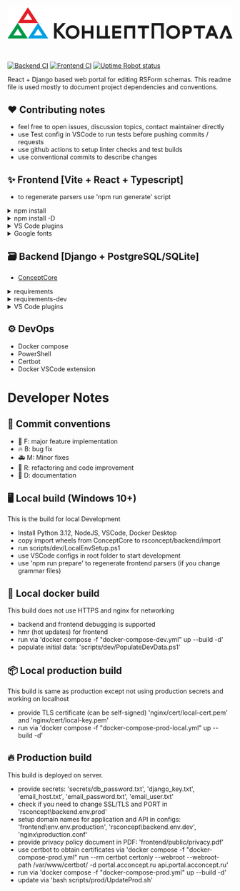 <div align="center">
  <a href="https://portal.acconcept.ru/" target="_blank">
    <img width="650" src="rsconcept/frontend/public/logo_full.svg" />
  </a>
</div>

<br />
<br />

[![Backend CI](https://github.com/IRBorisov/ConceptPortal/actions/workflows/backend.yml/badge.svg?branch=main)](https://github.com/IRBorisov/ConceptPortal/actions/workflows/backend.yml)
[![Frontend CI](https://github.com/IRBorisov/ConceptPortal/actions/workflows/frontend.yml/badge.svg?branch=main)](https://github.com/IRBorisov/ConceptPortal/actions/workflows/frontend.yml)
[![Uptime Robot status](https://img.shields.io/uptimerobot/status/m797659312-8ab26c72de49d8d92eccc06e?label=Live%20Server)](https://portal.acconcept.ru)

React + Django based web portal for editing RSForm schemas.
This readme file is used mostly to document project dependencies and conventions.

## ❤️ Contributing notes

- feel free to open issues, discussion topics, contact maintainer directly
- use Test config in VSCode to run tests before pushing commits / requests
- use github actions to setup linter checks and test builds
- use conventional commits to describe changes

## ✨ Frontend [Vite + React + Typescript]

- to regenerate parsers use 'npm run generate' script

<details>
  <summary>npm install</summary>
  <pre>
  - axios
  - clsx
  - react-icons
  - react-router
  - react-toastify
  - react-tabs
  - react-intl
  - react-select
  - react-error-boundary
  - react-tooltip
  - react-zoom-pan-pinch
  - react-hook-form
  - reactflow
  - js-file-download
  - use-debounce
  - qrcode.react
  - html-to-image
  - zustand
  - zod
  - @hookform/resolvers
  - @tanstack/react-table
  - @tanstack/react-query
  - @tanstack/react-query-devtools
  - @uiw/react-codemirror
  - @uiw/codemirror-themes
  - @lezer/lr
  - @dagrejs/dagre
  </pre>
</details>
<details>
  <summary>npm install -D</summary>
  <pre>
  - tailwindcss
  - postcss
  - autoprefixer
  - eslint-plugin-import
  - eslint-plugin-react-compiler
  - eslint-plugin-simple-import-sort
  - eslint-plugin-react-hooks
  - eslint-plugin-tsdoc
  - babel-plugin-react-compiler
  - vite
  - jest
  - ts-jest
  - @types/jest
  - @lezer/generator
  - @playwright/test
  </pre>
</details>
<details>
  <summary>VS Code plugins</summary>
  <pre>
  - ESLint
  - Colorize
  - Tailwind CSS IntelliSense
  - Code Spell Checker (eng + rus)
  - Backticks
  - Svg Preview
  - TODO Highlight v2
  - Prettier
  - PowerShell (for Windows dev env)
  </pre>
</details>
<details>
  <summary>Google fonts</summary>
  <pre>
  - Fira Code
  - Rubik
  - Alegreya Sans SC
  - Noto Sans Math
  - Noto Sans Symbol
  - Noto Color Emoji
  </pre>
</details>

## 🗃️ Backend [Django + PostgreSQL/SQLite]

- [ConceptCore](https://github.com/IRBorisov/ConceptCore)
<details>
  <summary>requirements</summary>
  <pre>
  - django
  - djangorestframework
  - django-cors-headers
  - django-filter
  - drf-spectacular
  - tzdata
  - gunicorn
  - coreapi
  - psycopg2-binary
  - cctext
  - pyconcept
  </pre>
</details>
<details>
  <summary>requirements-dev</summary>
  <pre>
  - coverage
  - pylint
  - mypy
  - djangorestframework-stubs[compatible-mypy]
  </pre>
</details>
<details>
  <summary>VS Code plugins</summary>
  <pre>
  - Pylance
  - Pylint
  - autopep8
  - isort
  - Django
  - SQLite
  - Playwright
  </pre>
</details>

## ⚙️ DevOps

- Docker compose
- PowerShell
- Certbot
- Docker VSCode extension

# Developer Notes

## 📝 Commit conventions

- 🚀 F: major feature implementation
- 🔥 B: bug fix
- 🚑 M: Minor fixes
- 🔧 R: refactoring and code improvement
- 📝 D: documentation

## 🖥️ Local build (Windows 10+)

This is the build for local Development

- Install Python 3.12, NodeJS, VSCode, Docker Desktop
- copy import wheels from ConceptCore to rsconcept/backend/import
- run scripts/dev/LocalEnvSetup.ps1
- use VSCode configs in root folder to start development
- use 'npm run prepare' to regenerate frontend parsers (if you change grammar files)

## 🔭 Local docker build

This build does not use HTTPS and nginx for networking

- backend and frontend debugging is supported
- hmr (hot updates) for frontend
- run via 'docker compose -f "docker-compose-dev.yml" up --build -d'
- populate initial data: 'scripts/dev/PopulateDevData.ps1'

## 📦 Local production build

This build is same as production except not using production secrets and working on localhost

- provide TLS certificate (can be self-signed) 'nginx/cert/local-cert.pem' and 'nginx/cert/local-key.pem'
- run via 'docker compose -f "docker-compose-prod-local.yml" up --build -d'

## 🔥 Production build

This build is deployed on server.

- provide secrets: 'secrets/db_password.txt', 'django_key.txt', 'email_host.txt', 'email_password.txt', 'email_user.txt'
- check if you need to change SSL/TLS and PORT in 'rsconcept\backend\.env.prod'
- setup domain names for application and API in configs: 'frontend\env\.env.production', 'rsconcept\backend\.env.dev', 'nginx\production.conf'
- provide privacy policy document in PDF: 'frontend/public/privacy.pdf'
- use certbot to obtain certificates via 'docker compose -f "docker-compose-prod.yml" run --rm certbot certonly --webroot --webroot-path /var/www/certbot/ -d portal.acconcept.ru api.portal.acconcept.ru'
- run via 'docker compose -f "docker-compose-prod.yml" up --build -d'
- update via 'bash scripts/prod/UpdateProd.sh'
